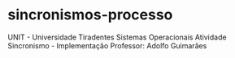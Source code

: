 
# sincronismos-processo
UNIT - Universidade Tiradentes
Sistemas Operacionais
Atividade Sincronismo - Implementação
Professor: Adolfo Guimarães
